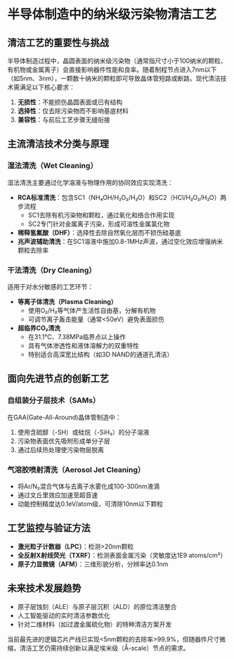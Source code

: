 # 半导体制造中的纳米级污染物清洁工艺

## 清洁工艺的重要性与挑战

半导体制造过程中，晶圆表面的纳米级污染物（通常指尺寸小于100纳米的颗粒、有机物或金属离子）会直接影响器件性能和良率。随着制程节点进入7nm以下（如5nm、3nm），一颗数十纳米的颗粒即可导致晶体管短路或断路。现代清洁技术需满足以下核心要求：
1. **无损性**：不能损伤晶圆表面或已有结构
2. **选择性**：仅去除污染物而不影响基底材料
3. **兼容性**：与前后工艺步骤无缝衔接

## 主流清洁技术分类与原理

### 湿法清洗（Wet Cleaning）
湿法清洗主要通过化学溶液与物理作用的协同效应实现清洗：

- **RCA标准清洗**：包含SC1（NH₄OH/H₂O₂/H₂O）和SC2（HCl/H₂O₂/H₂O）两步流程
  - SC1去除有机污染物和颗粒，通过氧化和络合作用实现
  - SC2专门针对金属离子污染，形成可溶性金属氯化物
- **稀释氢氟酸（DHF）**：选择性去除自然氧化层而不损伤硅基底
- **兆声波辅助清洗**：在SC1溶液中施加0.8-1MHz声波，通过空化效应增强纳米颗粒去除率

### 干法清洗（Dry Cleaning）
适用于对水分敏感的工艺环节：

- **等离子体清洗（Plasma Cleaning）**
  - 使用O₂/H₂等气体产生活性自由基，分解有机物
  - 可调节离子轰击能量（通常<50eV）避免表面损伤
- **超临界CO₂清洗**
  - 在31.1℃、7.38MPa临界点以上操作
  - 具有气体渗透性和液体溶解力的双重特性
  - 特别适合高深宽比结构（如3D NAND的通道孔清洁）

## 面向先进节点的创新工艺

### 自组装分子层技术（SAMs）
在GAA(Gate-All-Around)晶体管制造中：
1. 使用含硫醇（-SH）或硅烷（-SiH₃）的分子溶液
2. 污染物表面优先吸附形成单分子层
3. 通过后续热处理使污染物层脱离

### 气溶胶喷射清洗（Aerosol Jet Cleaning）
- 将Ar/N₂混合气体与去离子水雾化成100-300nm液滴
- 通过文丘里效应加速至超音速
- 动能控制精度达0.1eV/atom级，可清除10nm以下颗粒

## 工艺监控与验证方法

- **激光粒子计数器（LPC）**：检测>20nm颗粒
- **全反射X射线荧光（TXRF）**：检测表面金属污染（灵敏度达1E9 atoms/cm²）
- **原子力显微镜（AFM）**：三维形貌分析，分辨率达0.1nm

## 未来技术发展趋势

- 原子层蚀刻（ALE）与原子层沉积（ALD）的原位清洁整合
- 人工智能驱动的实时清洁参数优化
- 针对二维材料（如过渡金属硫化物）的特种清洁方案开发

当前最先进的逻辑芯片产线已实现<5nm颗粒的去除率>99.9%，但随器件尺寸微缩，清洁工艺仍需持续创新以满足埃米级（Å-scale）节点的需求。